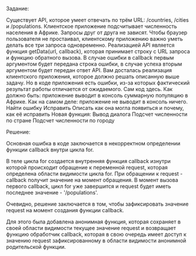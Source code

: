 Задание:

Существует API, которое умеет отвечать по трём URL: /countries, /cities и /populations. Клиентское приложение подсчитывает численность населения в Африке. Запросы друг от друга не зависят. Чтобы браузер пользователя не простаивал, клиентскому приложению важно уметь делать все три запроса одновременно. Реализацией API является функция getData(url, callback), которая принимает строку с URL запроса и функцию обратного вызова. В случае ошибки в callback первым аргументом будет передана строка ошибки, в случае успеха вторым аргументом будет передан ответ API.
Вам досталась реализация клиентского приложения, которое должно решать описанную выше задачу. Но в коде приложения есть ошибки, из-за которых фактический результат работы отличается от ожидаемого. Сам код здесь.
Как должно быть: приложение выводит в консоль суммарную популяцию в Африке.
Как на самом деле: приложение не выводит в консоль ничего.
Найти ошибку
Исправить
Описать как она могла появиться и почему, как её исправить
Новая функция:
Вывод диалога
Подсчет численности по стране
Подсчет численности по городу


Решение:

Основная ошибка в коде заключается в некорректном определении функции callback внутри цикла for.

В теле цикла for создается внутренняя функция callback изнутри которой происходит обращение 
к переменной request, которая определена области видимости цикла for. При обращении к request - 
callback получит значение на момент обращения. В момент вызова первого callback, цикл for 
уже завершится и request будет иметь последнее значение - '/populations'.

Очевидно, решение заключается в том, чтобы зафиксировать значение request на момент
создания функции callback. 

Для этого была добавлена анонимная функция, которая сохраняет в своей области видимости 
текущее значение request и возвращает функцию обработчик callback, которая в свою очередь
имеет доступ к значению request зафиксированному в области видимости анонимной родительской 
функции.
